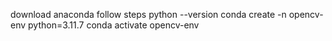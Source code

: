 download anaconda
follow steps
python --version
conda create -n opencv-env python=3.11.7
conda activate opencv-env
